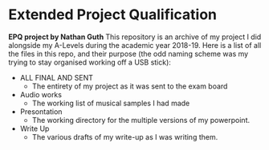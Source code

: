 # Extended Project Qualification
**EPQ project by Nathan Guth**
This repository is an archive of my project I did alongside my A-Levels during the academic year 2018-19.
Here is a list of all the files in this repo, and their purpose (the odd naming scheme was my trying to stay organised working off a USB stick):


- ALL FINAL AND SENT
	 - The entirety of my project as it was sent to the exam board
 - Audio works
	 -  The working list of musical samples I had made
 - Presontation
	 - The working directory for the multiple versions of my powerpoint.
 - Write Up
	 - The various drafts of my write-up as I was writing them.
